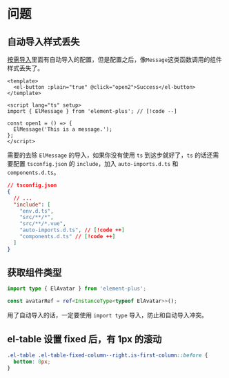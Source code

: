 # 问题

## 自动导入样式丢失

[按需导入](https://element-plus.org/zh-CN/guide/quickstart.html#%E6%8C%89%E9%9C%80%E5%AF%BC%E5%85%A5)里面有自动导入的配置，但是配置之后，像`Message`这类函数调用的组件样式丢失了。

```vue
<template>
  <el-button :plain="true" @click="open2">Success</el-button>
</template>

<script lang="ts" setup>
import { ElMessage } from 'element-plus'; // [!code --]

const open1 = () => {
  ElMessage('This is a message.');
};
</script>
```

需要的去除 `ElMessage` 的导入，如果你没有使用 `ts` 到这步就好了，`ts` 的话还需要配置 `tsconfig.json` 的 `include`，加入 `auto-imports.d.ts` 和 `components.d.ts`。

```json
// tsconfig.json
{
  // ...
  "include": [
    "env.d.ts",
    "src/**/*",
    "src/**/*.vue",
    "auto-imports.d.ts", // [!code ++]
    "components.d.ts" // [!code ++]
  ]
}
```

## 获取组件类型

```ts
import type { ElAvatar } from 'element-plus';

const avatarRef = ref<InstanceType<typeof ElAvatar>>();
```

用了自动导入的话，一定要使用 `import type` 导入，防止和自动导入冲突。

## el-table 设置 fixed 后，有 1px 的滚动

```css
.el-table .el-table-fixed-column--right.is-first-column::before {
  bottom: 0px;
}
```
